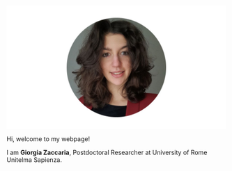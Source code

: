 
  <img src="ZacGithub.jpg" style="width:800px;" align="middle"/>
  
Hi, welcome to my webpage!

I am **Giorgia Zaccaria**, Postdoctoral Researcher at University of Rome Unitelma Sapienza.
